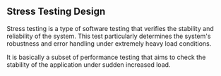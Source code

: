 ## Stress Testing Design

Stress testing is a type of software testing that verifies the stability and reliability of the system. This test particularly determines the system's robustness and
error handling under extremely heavy load conditions.

It is basically a subset of performance testing that aims to check the stability of the application under sudden increased load.


